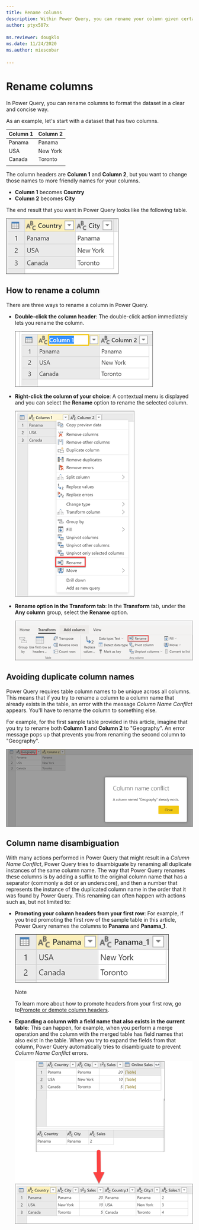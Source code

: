 ```yaml
---
title: Rename columns
description: Within Power Query, you can rename your column given certain conditions.
author: ptyx507x

ms.reviewer: dougklo
ms.date: 11/24/2020
ms.author: miescobar

---
```



# Rename columns

In Power Query, you can rename columns to format the dataset in a clear and concise way. 

As an example, let's start with a dataset that has two columns.

|Column 1|Column 2|
-------|-----
Panama|Panama
USA| New York
Canada | Toronto
| | |

The column headers are **Column 1** and **Column 2**, but you want to change those names to more friendly names for your columns.

* **Column 1** becomes **Country**
* **Column 2** becomes **City**

The end result that you want in Power Query looks like the following table.

![Sample output table with Country and City as new column headings.](images/me-rename-column-sample-output-table.png)

## How to rename a column

There are three ways to rename a column in Power Query.

* **Double-click the column header**: The double-click action immediately lets you rename the column.

   ![Rename Column Double Select.](images/me-rename-column-double-click.png)

* **Right-click the column of your choice**: A contextual menu is displayed and you can select the **Rename** option to rename the selected column.

   ![Rename Column Context Pane.](images/me-rename-column-right-click.png)

* **Rename option in the Transform tab**: In the **Transform** tab, under the **Any column** group, select the **Rename** option.

   ![Rename column option found inisde the Any column in the Transform tab.](images/me-rename-column-transform-tab.png)

## Avoiding duplicate column names

Power Query requires table column names to be unique across all columns. This means that if you try to rename a column to a column name that already exists in the table, an error with the message *Column Name Conflict* appears. You'll have to rename the column to something else.

For example, for the first sample table provided in this article, imagine that you try to rename both **Column 1** and **Column 2** to "Geography". An error message pops up that prevents you from renaming the second column to "Geography". 

![Rename column error message.](images/rename-column-error.png)


## Column name disambiguation

With many actions performed in Power Query that might result in a *Column Name Conflict*, Power Query tries to disambiguate by renaming all duplicate instances of the same column name. The way that Power Query renames these columns is by adding a suffix to the original column name that has a separator (commonly a dot or an underscore), and then a number that represents the instance of the duplicated column name in the order that it was found by Power Query. This renaming can often happen with actions such as, but not limited to:

* **Promoting your column headers from your first row**:  For example, if you tried promoting the first row of the sample table in this article, Power Query renames the columns to **Panama** and **Panama_1**.

   ![Using the promote rows to headers to showcase the column name disambiguation.](images/me-rename-column-promote-rows-duplicate-name.png)

   >[!NOTE]
   > To learn more about how to promote headers from your first row, go to[Promote or demote column headers](table-promote-demote-headers.md).

* **Expanding a column with a field name that also exists in the current table**: This can happen, for example, when you perform a merge operation and the column with the merged table has field names that also exist in the table. When you try to expand the fields from that column, Power Query automatically tries to disambiguate to prevent *Column Name Conflict* errors.

   ![Expanding field names that already exist in the table.](images/me-rename-column-expand-field-duplicate-names.png)

